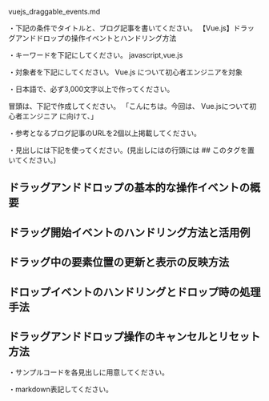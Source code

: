 vuejs_draggable_events.md

・下記の条件でタイトルと、ブログ記事を書いてください。
【Vue.js】ドラッグアンドドロップの操作イベントとハンドリング方法

・キーワードを下記にしてください。
javascript,vue.js

・対象者を下記にしてください。
  Vue.js について初心者エンジニアを対象


・日本語で、必ず3,000文字以上で作ってください。

冒頭は、下記で作成してください。
「こんにちは。今回は、
Vue.jsについて初心者エンジニア
に向けて、」

・参考となるブログ記事のURLを2個以上掲載してください。

・見出しには下記を使ってください。(見出しにはの行頭には ## このタグを置いてください。)
## ドラッグアンドドロップの基本的な操作イベントの概要
## ドラッグ開始イベントのハンドリング方法と活用例
## ドラッグ中の要素位置の更新と表示の反映方法
## ドロップイベントのハンドリングとドロップ時の処理手法
## ドラッグアンドドロップ操作のキャンセルとリセット方法

・サンプルコードを各見出しに用意してください。

・markdown表記してください。


